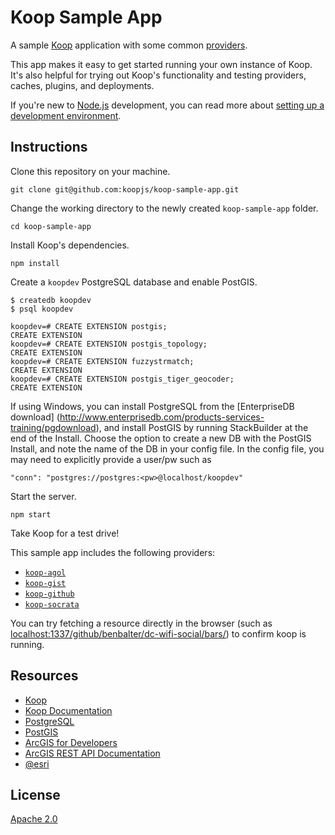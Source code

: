 # Koop Sample App

A sample [Koop](https://github.com/koopjs/koop) application with some common [providers](https://koopjs.github.io/docs/providers).

This app makes it easy to get started running your own instance of Koop. It's also helpful for trying out Koop's functionality and testing providers, caches, plugins, and deployments.

If you're new to [Node.js](https://nodejs.org/) development, you can read more about [setting up a development environment](https://koopjs.github.io/docs/setup).

## Instructions

Clone this repository on your machine.

```
git clone git@github.com:koopjs/koop-sample-app.git
```

Change the working directory to the newly created `koop-sample-app` folder.

```
cd koop-sample-app
```

Install Koop's dependencies.

```
npm install
```

Create a `koopdev` PostgreSQL database and enable PostGIS.

```
$ createdb koopdev
$ psql koopdev

koopdev=# CREATE EXTENSION postgis;
CREATE EXTENSION
koopdev=# CREATE EXTENSION postgis_topology;
CREATE EXTENSION
koopdev=# CREATE EXTENSION fuzzystrmatch;
CREATE EXTENSION
koopdev=# CREATE EXTENSION postgis_tiger_geocoder;
CREATE EXTENSION
```

If using Windows, you can install PostgreSQL from the [EnterpriseDB download] (http://www.enterprisedb.com/products-services-training/pgdownload), and install PostGIS by running StackBuilder at the end of the Install. Choose the option to create a new DB with the PostGIS Install, and note the name of the DB in your config file.
In the config file, you may need to explicitly provide a user/pw such as

```
"conn": "postgres://postgres:<pw>@localhost/koopdev"
```

Start the server.

```
npm start
```

Take Koop for a test drive!

This sample app includes the following providers:

* [`koop-agol`](https://github.com/koopjs/koop-agol)
* [`koop-gist`](https://github.com/koopjs/koop-gist)
* [`koop-github`](https://github.com/koopjs/koop-github)
* [`koop-socrata`](https://github.com/koopjs/koop-socrata)

You can try fetching a resource directly in the browser (such as [localhost:1337/github/benbalter/dc-wifi-social/bars/](http://localhost:1337/github/benbalter/dc-wifi-social/bars/)) to confirm koop is running.

## Resources

* [Koop](https://github.com/koopjs/koop)
* [Koop Documentation](https://koopjs.github.io/docs)
* [PostgreSQL](http://www.postgresql.org/)
* [PostGIS](http://postgis.net/)
* [ArcGIS for Developers](http://developers.arcgis.com)
* [ArcGIS REST API Documentation](http://resources.arcgis.com/en/help/arcgis-rest-api/)
* [@esri](http://twitter.com/esri)

## License

[Apache 2.0](LICENSE)
